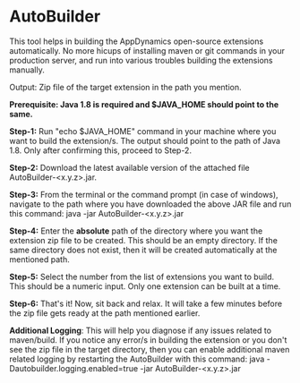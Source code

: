 # AutoBuilder

This tool helps in building the AppDynamics open-source extensions automatically. No more hicups of installing maven or git commands in your production server, and run into various troubles building the extensions manually.

Output: Zip file of the target extension in the path you mention.

**Prerequisite: Java 1.8 is required and $JAVA_HOME should point to the same.**

**Step-1:** Run "echo $JAVA_HOME" command in your machine where you want to build the extension/s. The output should point to the path of Java 1.8. Only after confirming this, proceed to Step-2.

**Step-2:** Download the latest available version of the attached file AutoBuilder-<x.y.z>.jar.

**Step-3:** From the terminal or the command prompt (in case of windows), navigate to the path where you have downloaded the above JAR file and run this command:
            java -jar AutoBuilder-<x.y.z>.jar
            
**Step-4:** Enter the **absolute** path of the directory where you want the extension zip file to be created. This should be an empty directory. If the same directory does not exist, then it will be created automatically at the mentioned path.

**Step-5:** Select the number from the list of extensions you want to build. This should be a numeric input. Only one extension can be built at a time.

**Step-6:** That's it! Now, sit back and relax. It will take a few minutes before the zip file gets ready at the path mentioned earlier.


**Additional Logging**: This will help you diagnose if any issues related to maven/build. If you notice any error/s in building the extension or you don't see the zip file in the target directory, then you can enable additional maven related logging by restarting the AutoBuilder with this command:
           java -Dautobuilder.logging.enabled=true -jar AutoBuilder-<x.y.z>.jar
           
 
